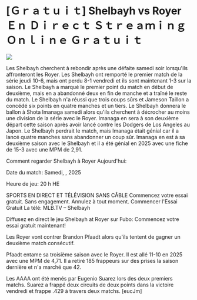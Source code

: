 # [Ｇｒａｔｕｉｔ] Shelbayh vs Royer Ｅｎ Ｄｉｒｅｃｔ Ｓｔｒｅａｍｉｎｇ Ｏｎｌｉｎｅ Ｇｒａｔｕｉｔ  
  
  
[![](https://i.imgur.com/qSNzIqt.png)](https://movie.rssnews.media/CZZYIAmr.php)  
  
Les Shelbayh cherchent à rebondir après une défaite samedi soir lorsqu'ils affronteront les Royer. Les Shelbayh ont remporté le premier match de la série jeudi 10-6, mais ont perdu 8-1 vendredi et ils sont maintenant 1-3 sur la saison. Le Shelbayh a marqué le premier point du match en début de deuxième, mais en a abandonné deux en fin de manche et a traîné le reste du match. Le Shelbayh n'a réussi que trois coups sûrs et Jameson Taillon a concédé six points en quatre manches et un tiers. Le Shelbayh donnera le ballon à Shota Imanaga samedi alors qu'ils cherchent à décrocher au moins une division de la série avec le Royer. Imanaga en sera à son deuxième départ cette saison après avoir lancé contre les Dodgers de Los Angeles au Japon. Le Shelbayh perdrait le match, mais Imanaga était génial car il a lancé quatre manches sans abandonner un coup sûr. Imanaga en est à sa deuxième saison avec le Shelbayh et il a été génial en 2025 avec une fiche de 15-3 avec une MPM de 2,91.

Comment regarder Shelbayh à Royer Aujourd'hui:

Date du match: Samedi, , 2025

Heure de jeu: 20 h HE

SPORTS EN DIRECT ET TÉLÉVISION SANS CÂBLE
Commencez votre essai gratuit. Sans engagement. Annulez à tout moment.
Commencer l'Essai Gratuit
La télé: MLB.TV – Shelbayh

Diffusez en direct le jeu Shelbayh at Royer sur Fubo: Commencez votre essai gratuit maintenant!

Les Royer vont contrer Brandon Pfaadt alors qu'ils tentent de gagner un deuxième match consécutif.

Pfaadt entame sa troisième saison avec le Royer. Il est allé 11-10 en 2025 avec une MPM de 4,71. Il a retiré 185 frappeurs sur des prises la saison dernière et n'a marché que 42.

Les AAAA ont été menés par Eugenio Suarez lors des deux premiers matchs. Suarez a frappé deux circuits de deux points dans la victoire vendredi et frappe .429 à travers deux matchs. [eucJm]